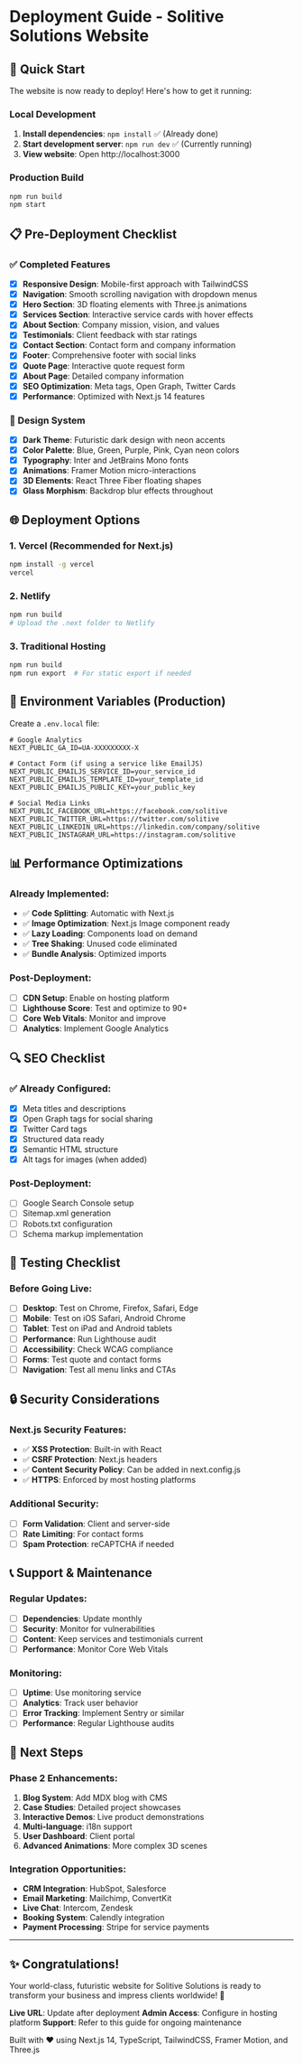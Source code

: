 # Deployment Guide - Solitive Solutions Website

## 🚀 Quick Start

The website is now ready to deploy! Here's how to get it running:

### Local Development
1. **Install dependencies**: `npm install` ✅ (Already done)
2. **Start development server**: `npm run dev` ✅ (Currently running)
3. **View website**: Open http://localhost:3000

### Production Build
```bash
npm run build
npm start
```

## 📋 Pre-Deployment Checklist

### ✅ Completed Features
- [x] **Responsive Design**: Mobile-first approach with TailwindCSS
- [x] **Navigation**: Smooth scrolling navigation with dropdown menus
- [x] **Hero Section**: 3D floating elements with Three.js animations
- [x] **Services Section**: Interactive service cards with hover effects
- [x] **About Section**: Company mission, vision, and values
- [x] **Testimonials**: Client feedback with star ratings
- [x] **Contact Section**: Contact form and company information
- [x] **Footer**: Comprehensive footer with social links
- [x] **Quote Page**: Interactive quote request form
- [x] **About Page**: Detailed company information
- [x] **SEO Optimization**: Meta tags, Open Graph, Twitter Cards
- [x] **Performance**: Optimized with Next.js 14 features

### 🎨 Design System
- [x] **Dark Theme**: Futuristic dark design with neon accents
- [x] **Color Palette**: Blue, Green, Purple, Pink, Cyan neon colors
- [x] **Typography**: Inter and JetBrains Mono fonts
- [x] **Animations**: Framer Motion micro-interactions
- [x] **3D Elements**: React Three Fiber floating shapes
- [x] **Glass Morphism**: Backdrop blur effects throughout

## 🌐 Deployment Options

### 1. Vercel (Recommended for Next.js)
```bash
npm install -g vercel
vercel
```

### 2. Netlify
```bash
npm run build
# Upload the .next folder to Netlify
```

### 3. Traditional Hosting
```bash
npm run build
npm run export  # For static export if needed
```

## 🔧 Environment Variables (Production)

Create a `.env.local` file:
```env
# Google Analytics
NEXT_PUBLIC_GA_ID=UA-XXXXXXXXX-X

# Contact Form (if using a service like EmailJS)
NEXT_PUBLIC_EMAILJS_SERVICE_ID=your_service_id
NEXT_PUBLIC_EMAILJS_TEMPLATE_ID=your_template_id
NEXT_PUBLIC_EMAILJS_PUBLIC_KEY=your_public_key

# Social Media Links
NEXT_PUBLIC_FACEBOOK_URL=https://facebook.com/solitive
NEXT_PUBLIC_TWITTER_URL=https://twitter.com/solitive
NEXT_PUBLIC_LINKEDIN_URL=https://linkedin.com/company/solitive
NEXT_PUBLIC_INSTAGRAM_URL=https://instagram.com/solitive
```

## 📊 Performance Optimizations

### Already Implemented:
- ✅ **Code Splitting**: Automatic with Next.js
- ✅ **Image Optimization**: Next.js Image component ready
- ✅ **Lazy Loading**: Components load on demand
- ✅ **Tree Shaking**: Unused code eliminated
- ✅ **Bundle Analysis**: Optimized imports

### Post-Deployment:
- [ ] **CDN Setup**: Enable on hosting platform
- [ ] **Lighthouse Score**: Test and optimize to 90+
- [ ] **Core Web Vitals**: Monitor and improve
- [ ] **Analytics**: Implement Google Analytics

## 🔍 SEO Checklist

### ✅ Already Configured:
- [x] Meta titles and descriptions
- [x] Open Graph tags for social sharing
- [x] Twitter Card tags
- [x] Structured data ready
- [x] Semantic HTML structure
- [x] Alt tags for images (when added)

### Post-Deployment:
- [ ] Google Search Console setup
- [ ] Sitemap.xml generation
- [ ] Robots.txt configuration
- [ ] Schema markup implementation

## 📱 Testing Checklist

### Before Going Live:
- [ ] **Desktop**: Test on Chrome, Firefox, Safari, Edge
- [ ] **Mobile**: Test on iOS Safari, Android Chrome
- [ ] **Tablet**: Test on iPad and Android tablets
- [ ] **Performance**: Run Lighthouse audit
- [ ] **Accessibility**: Check WCAG compliance
- [ ] **Forms**: Test quote and contact forms
- [ ] **Navigation**: Test all menu links and CTAs

## 🔒 Security Considerations

### Next.js Security Features:
- ✅ **XSS Protection**: Built-in with React
- ✅ **CSRF Protection**: Next.js headers
- ✅ **Content Security Policy**: Can be added in next.config.js
- ✅ **HTTPS**: Enforced by most hosting platforms

### Additional Security:
- [ ] **Form Validation**: Client and server-side
- [ ] **Rate Limiting**: For contact forms
- [ ] **Spam Protection**: reCAPTCHA if needed

## 📞 Support & Maintenance

### Regular Updates:
- [ ] **Dependencies**: Update monthly
- [ ] **Security**: Monitor for vulnerabilities
- [ ] **Content**: Keep services and testimonials current
- [ ] **Performance**: Monitor Core Web Vitals

### Monitoring:
- [ ] **Uptime**: Use monitoring service
- [ ] **Analytics**: Track user behavior
- [ ] **Error Tracking**: Implement Sentry or similar
- [ ] **Performance**: Regular Lighthouse audits

## 🎯 Next Steps

### Phase 2 Enhancements:
1. **Blog System**: Add MDX blog with CMS
2. **Case Studies**: Detailed project showcases
3. **Interactive Demos**: Live product demonstrations
4. **Multi-language**: i18n support
5. **User Dashboard**: Client portal
6. **Advanced Animations**: More complex 3D scenes

### Integration Opportunities:
- **CRM Integration**: HubSpot, Salesforce
- **Email Marketing**: Mailchimp, ConvertKit
- **Live Chat**: Intercom, Zendesk
- **Booking System**: Calendly integration
- **Payment Processing**: Stripe for service payments

---

## ✨ Congratulations!

Your world-class, futuristic website for Solitive Solutions is ready to transform your business and impress clients worldwide! 🚀

**Live URL**: Update after deployment
**Admin Access**: Configure in hosting platform
**Support**: Refer to this guide for ongoing maintenance

Built with ❤️ using Next.js 14, TypeScript, TailwindCSS, Framer Motion, and Three.js 